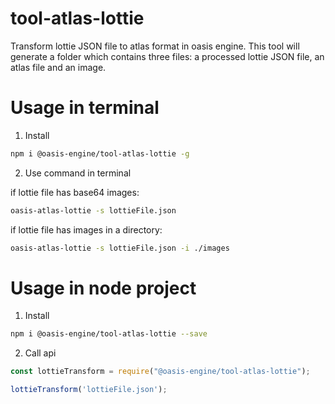 # tool-atlas-lottie

Transform lottie JSON file to atlas format in oasis engine. This tool will generate a folder which contains three files: a processed lottie JSON file, an atlas file and an image.

# Usage in terminal

1. Install

```bash
npm i @oasis-engine/tool-atlas-lottie -g
```

2. Use command in terminal

if lottie file has base64 images:
```bash
oasis-atlas-lottie -s lottieFile.json
```

if lottie file has images in a directory:
```bash
oasis-atlas-lottie -s lottieFile.json -i ./images
```

# Usage in node project

1. Install

```bash
npm i @oasis-engine/tool-atlas-lottie --save
```

2. Call api

```javascript
const lottieTransform = require("@oasis-engine/tool-atlas-lottie");

lottieTransform('lottieFile.json'); 
```